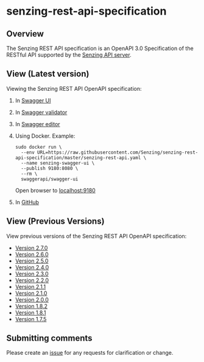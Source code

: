 # senzing-rest-api-specification

## Overview

The Senzing REST API specification is an OpenAPI 3.0 Specification of the RESTful API supported by the
[Senzing API server](https://github.com/Senzing/senzing-api-server).

## View (Latest version)

Viewing the Senzing REST API OpenAPI specification:

1. In [Swagger UI](https://petstore.swagger.io/?url=https://raw.githubusercontent.com/Senzing/senzing-rest-api-specification/master/senzing-rest-api.yaml)
1. In [Swagger validator](http://validator.swagger.io/?url=https://raw.githubusercontent.com/Senzing/senzing-rest-api-specification/master/senzing-rest-api.yaml)
1. In [Swagger editor](http://editor.swagger.io/?url=https://raw.githubusercontent.com/Senzing/senzing-rest-api-specification/master/senzing-rest-api.yaml)
1. Using Docker.
  Example:

    ```console
    sudo docker run \
      --env URL=https://raw.githubusercontent.com/Senzing/senzing-rest-api-specification/master/senzing-rest-api.yaml \
      --name senzing-swagger-ui \
      --publish 9180:8080 \
      --rm \
      swaggerapi/swagger-ui
    ```

   Open browser to [localhost:9180](http://localhost:9180)
1. In [GitHub](senzing-rest-api.yaml)

## View (Previous Versions)

View previous versions of the Senzing REST API OpenAPI specification:

- [Version 2.7.0](https://petstore.swagger.io/?url=https://raw.githubusercontent.com/Senzing/senzing-rest-api-specification/2.7.0/senzing-rest-api.yaml)
- [Version 2.6.0](https://petstore.swagger.io/?url=https://raw.githubusercontent.com/Senzing/senzing-rest-api-specification/2.6.0/senzing-rest-api.yaml)
- [Version 2.5.0](https://petstore.swagger.io/?url=https://raw.githubusercontent.com/Senzing/senzing-rest-api-specification/2.5.0/senzing-rest-api.yaml)
- [Version 2.4.0](https://petstore.swagger.io/?url=https://raw.githubusercontent.com/Senzing/senzing-rest-api-specification/2.4.0/senzing-rest-api.yaml)
- [Version 2.3.0](https://petstore.swagger.io/?url=https://raw.githubusercontent.com/Senzing/senzing-rest-api-specification/2.3.0/senzing-rest-api.yaml)
- [Version 2.2.0](https://petstore.swagger.io/?url=https://raw.githubusercontent.com/Senzing/senzing-rest-api-specification/2.2.0/senzing-rest-api.yaml)
- [Version 2.1.1](https://petstore.swagger.io/?url=https://raw.githubusercontent.com/Senzing/senzing-rest-api-specification/2.1.1/senzing-rest-api.yaml)
- [Version 2.1.0](https://petstore.swagger.io/?url=https://raw.githubusercontent.com/Senzing/senzing-rest-api-specification/2.1.0/senzing-rest-api.yaml)
- [Version 2.0.0](https://petstore.swagger.io/?url=https://raw.githubusercontent.com/Senzing/senzing-rest-api-specification/2.0.0/senzing-rest-api.yaml)
- [Version 1.8.2](https://petstore.swagger.io/?url=https://raw.githubusercontent.com/Senzing/senzing-rest-api-specification/1.8.2/senzing-rest-api.yaml)
- [Version 1.8.1](https://petstore.swagger.io/?url=https://raw.githubusercontent.com/Senzing/senzing-rest-api-specification/1.8.1/senzing-rest-api.yaml)
- [Version 1.7.5](https://petstore.swagger.io/?url=https://raw.githubusercontent.com/Senzing/senzing-rest-api-specification/1.7.5/senzing-rest-api.yaml)

## Submitting comments

Please create an [issue](https://github.com/Senzing/senzing-rest-api-specification/issues) for any requests for clarification or change.
